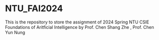 # NTU_FAI2024
This is the repository to store the assignment of 2024 Spring NTU CSIE Foundations of Aritficial Intelligence by Prof. Chen Shang Zhe , Prof. Chen Yun Nung
